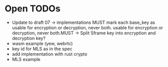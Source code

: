 # Open TODOs

- Update to draft 07 -> implementations MUST mark each base_key as usable for encryption or decryption, never both. usable for encryption or decryption, never both.MUST -> Split Sframe key into encryption and decryption key?
- wasm example (yew, webrtc)
- key id for MLS as in the spec
- add implementation with rust crypto
- MLS example
